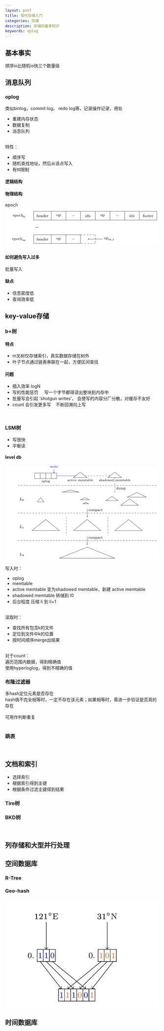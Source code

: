 ```yaml
---
layout: post
title: 现代存储入门
categories: 存储
description: 存储的基本知识
keywords: oplog
---
```



<a name="7WNdG"></a>
## 基本事实
顺序io比随机io快三个数量级<br />

<a name="82O3V"></a>
## 消息队列
<a name="dctP8"></a>
### oplog
类似binlog，commit log， redo log等，记录操作记录，用处

- 重建内存状态
- 数据复制
- 消息队列


<br />特性：

- 顺序写
- 随机查找地址，然后从该点写入
- 有ttl限制



<a name="dVJgf"></a>
#### 逻辑结构
<a name="tZLze"></a>
#### 物理结构
epoch<br />![image.png](/assets/images/202005/basic-storage0.png)
<a name="2gXdM"></a>
#### 如何避免写入过多
批量写入<br />

<a name="3Torx"></a>
#### 缺点

- 信息密度低
- 查询效率低



<a name="DAgaX"></a>
## key-value存储
<a name="7LoDm"></a>
### b+树
<a name="hO0QO"></a>
#### 特点

- m叉树仅存储索引，真实数据存储在树外
- 叶子节点通过链表串联在一起，方便区间查找



<a name="RwPfx"></a>
#### 问题

- 插入效率 logN
- 写的性能惩罚     写一个字节都得读出整块到内存中
- 批量写会引起 ‘shotgun writes’， 会使写的内容分厂分散，对缓存不友好
- count 会引发更多写    不断回溯向上写


<br />

<a name="HKRxz"></a>
### LSM树

- 写很快
- 平衡读



<a name="GUG4X"></a>
#### level db
![image.png](/assets/images/202005/basic-storage1.png)<br />
<br />写入时：

- oplog
- memtable
- active memtable 变为shadowed memtable，新建 active memtable
- shadowed memtable 转储到 l0
- 后台程度 压缩 li 到 li+1


<br />读取时：

- 查找所有包含k的文件
- 定位到文件中k的位置
- 按时间顺序merge出结果


<br />对于count：<br />遍历范围内数据，得到精确值<br />使用hyperloglog，得到不精确的值<br />

<a name="TZJI6"></a>
### 布隆过滤器
多hash定位元素是否存在<br />hash值不完全相等时，一定不存在该元素；如果相等时，需进一步验证是否真的存在<br />
<br />可用作判断重复<br />
<br />

<a name="6TLUr"></a>
### 跳表

<br />

<a name="DTSeA"></a>
## 文档和索引

- 选择索引
- 根据索引得到主键
- 根据条件过滤主键得到结果



<a name="AuqsJ"></a>
### Tire树


<a name="6GQkA"></a>
### BKD树

<br />

<a name="fuqQs"></a>
## 列存储和大型并行处理


<a name="PbiL4"></a>
## 空间数据库
<a name="OXSSs"></a>
### R-Tree
<a name="IAk2X"></a>
### Geo-hash
![image.png](/assets/images/202005/basic-storage2.png)<br />

<a name="KS8mn"></a>
## 时间数据库


